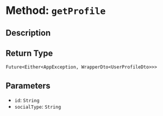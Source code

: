 # Method: `getProfile`

## Description



## Return Type
`Future<Either<AppException, WrapperDto<UserProfileDto>>>`

## Parameters

- `id`: `String`
- `socialType`: `String`
